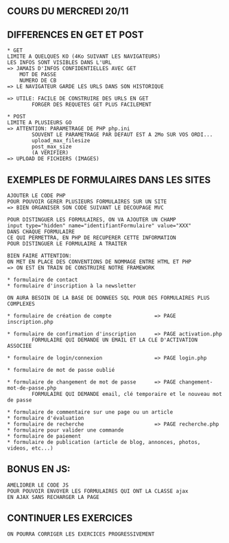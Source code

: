 ## COURS DU MERCREDI 20/11

## DIFFERENCES EN GET ET POST

    * GET
    LIMITE A QUELQUES KO (4Ko SUIVANT LES NAVIGATEURS)
    LES INFOS SONT VISIBLES DANS L'URL
    => JAMAIS D'INFOS CONFIDENTIELLES AVEC GET
        MOT DE PASSE
        NUMERO DE CB
    => LE NAVIGATEUR GARDE LES URLS DANS SON HISTORIQUE

    => UTILE: FACILE DE CONSTRUIRE DES URLS EN GET
            FORGER DES REQUETES GET PLUS FACILEMENT

    * POST
    LIMITE A PLUSIEURS GO
    => ATTENTION: PARAMETRAGE DE PHP php.ini
            SOUVENT LE PARAMETRAGE PAR DEFAUT EST A 2Mo SUR VOS ORDI...
            upload_max_filesize
            post_max_size
            (A VERIFIER)
    => UPLOAD DE FICHIERS (IMAGES)

## EXEMPLES DE FORMULAIRES DANS LES SITES

    AJOUTER LE CODE PHP 
    POUR POUVOIR GERER PLUSIEURS FORMULAIRES SUR UN SITE
    => BIEN ORGANISER SON CODE SUIVANT LE DECOUPAGE MVC

    POUR DISTINGUER LES FORMULAIRES, ON VA AJOUTER UN CHAMP 
    input type="hidden" name="identifiantFormulaire" value="XXX"
    DANS CHAQUE FORMULAIRE
    CE QUI PERMETTRA, EN PHP DE RECUPERER CETTE INFORMATION 
    POUR DISTINGUER LE FORMULAIRE A TRAITER

    BIEN FAIRE ATTENTION: 
    ON MET EN PLACE DES CONVENTIONS DE NOMMAGE ENTRE HTML ET PHP
    => ON EST EN TRAIN DE CONSTRUIRE NOTRE FRAMEWORK

    * formulaire de contact
    * formulaire d'inscription à la newsletter

    ON AURA BESOIN DE LA BASE DE DONNEES SQL POUR DES FORMULAIRES PLUS COMPLEXES

    * formulaire de création de compte              => PAGE inscription.php

    * formulaire de confirmation d'inscription      => PAGE activation.php
            FORMULAIRE QUI DEMANDE UN EMAIL ET LA CLE D'ACTIVATION ASSOCIEE

    * formulaire de login/connexion                 => PAGE login.php

    * formulaire de mot de passe oublié

    * formulaire de changement de mot de passe      => PAGE changement-mot-de-passe.php
            FORMULAIRE QUI DEMANDE email, clé temporaire et le nouveau mot de passe

    * formulaire de commentaire sur une page ou un article
    * formulaire d'évaluation
    * formulaire de recherche                       => PAGE recherche.php
    * formulaire pour valider une commande
    * formulaire de paiement
    * formulaire de publication (article de blog, annonces, photos, videos, etc...)


## BONUS EN JS:

    AMELIORER LE CODE JS 
    POUR POUVOIR ENVOYER LES FORMULAIRES QUI ONT LA CLASSE ajax
    EN AJAX SANS RECHARGER LA PAGE

## CONTINUER LES EXERCICES

    ON POURRA CORRIGER LES EXERCICES PROGRESSIVEMENT


